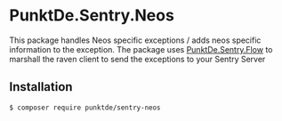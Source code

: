# PunktDe.Sentry.Neos

This package handles Neos specific exceptions / adds neos specific information to the exception.
The package uses [PunktDe.Sentry.Flow](https://github.com/punktDe/sentry-flow) 
to marshall the raven client to send the exceptions to your Sentry Server

## Installation

    $ composer require punktde/sentry-neos  
